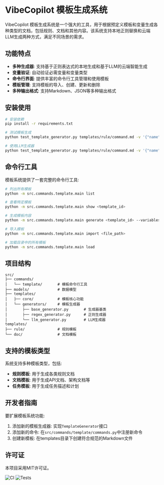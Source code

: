 # VibeCopilot 模板生成系统

VibeCopilot 模板生成系统是一个强大的工具，用于根据预定义模板和变量生成各种类型的文档，包括规则、文档和其他内容。该系统支持本地正则替换和云端LLM生成两种方式，满足不同场景的需求。

## 功能特点

- **多种生成器**: 支持基于正则表达式的本地生成和基于LLM的云端智能生成
- **变量验证**: 自动验证必需变量和变量类型
- **命令行界面**: 提供丰富的命令行工具管理和使用模板
- **模板管理**: 支持模板的导入、创建、更新和删除
- **多种输出格式**: 支持Markdown、JSON等多种输出格式

## 安装使用

```bash
# 安装依赖
pip install -r requirements.txt

# 测试模板生成
python test_template_generator.py templates/rule/command.md -v '{"name":"test_command","description":"A test command for demonstration"}'

# 使用LLM生成器
python test_template_generator.py templates/rule/command.md -v '{"name":"test_command","description":"A test command for demonstration"}' -g llm
```

## 命令行工具

模板系统提供了一套完整的命令行工具:

```bash
# 列出所有模板
python -m src.commands.template.main list

# 查看特定模板
python -m src.commands.template.main show <template_id>

# 生成模板内容
python -m src.commands.template.main generate <template_id> --variables '{"name":"value"}'

# 导入模板
python -m src.commands.template.main import <file_path>

# 加载目录中的所有模板
python -m src.commands.template.main load
```

## 项目结构

```
src/
├── commands/
│   └── template/       # 模板命令行工具
├── models/             # 数据模型
├── templates/
│   ├── core/           # 模板核心功能
│   └── generators/     # 模板生成器
│       ├── base_generator.py       # 生成器基类
│       ├── regex_generator.py      # 正则生成器
│       └── llm_generator.py        # LLM生成器
templates/
├── rule/               # 规则模板
└── doc/                # 文档模板
```

## 支持的模板类型

系统支持多种模板类型，包括:

- **规则模板**: 用于生成各类规则文档
- **文档模板**: 用于生成API文档、架构文档等
- **任务模板**: 用于生成任务描述和计划

## 开发者指南

要扩展模板系统功能:

1. 添加新的模板生成器: 实现`TemplateGenerator`接口
2. 添加新的命令: 在`src/commands/template/commands.py`中注册新命令
3. 创建新模板: 在templates目录下创建符合规范的Markdown文件

## 许可证

本项目采用MIT许可证。

![CI](https://github.com/jacobcy/VibeCopilot/actions/workflows/ci.yml/badge.svg)
![Tests](https://github.com/jacobcy/VibeCopilot/actions/workflows/test-all.yml/badge.svg)
